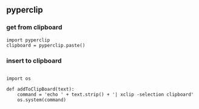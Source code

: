 ## pyperclip

### get from clipboard
```
import pyperclip
clipboard = pyperclip.paste()
```

### insert to clipboard
```

import os

def addToClipBoard(text):
    command = 'echo ' + text.strip() + '| xclip -selection clipboard'
    os.system(command)
```
